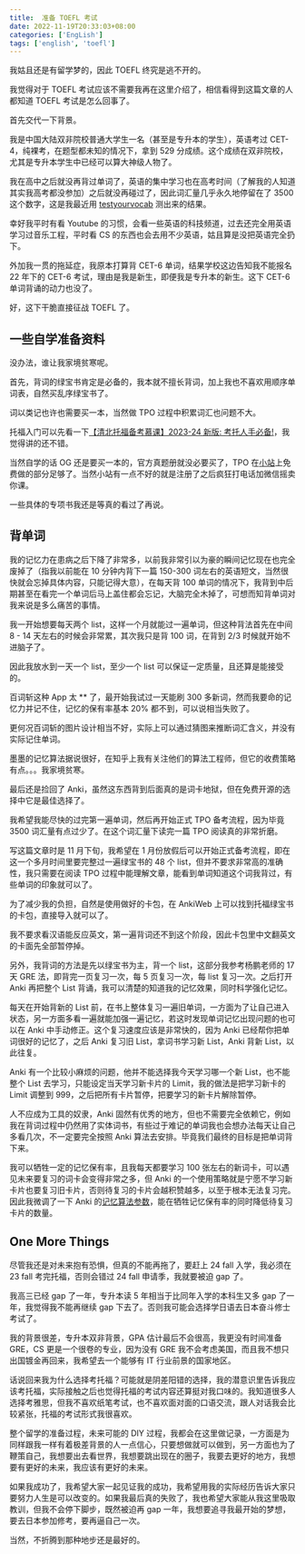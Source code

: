 ```yaml
---
title:  准备 TOEFL 考试
date: 2022-11-19T20:33:03+08:00
categories: ['EngLish']
tags: ['english', 'toefl']
---
```


我姑且还是有留学梦的，因此 TOEFL 终究是逃不开的。

<!--more-->

我觉得对于 TOEFL 考试应该不需要我再在这里介绍了，相信看得到这篇文章的人都知道 TOEFL 考试是怎么回事了。

首先交代一下背景。

我是中国大陆双非院校普通大学生一名（甚至是专升本的学生），英语考过 CET-4，纯裸考，在题型都未知的情况下，拿到 529 分成绩。这个成绩在双非院校，尤其是专升本学生中已经可以算大神级人物了。

我在高中之后就没再背过单词了，英语的集中学习也在高考时间（了解我的人知道其实我高考都没参加）之后就没再碰过了，因此词汇量几乎永久地停留在了 3500 这个数字，这是我最近用 [testyourvocab](https://preply.com/en/learn/english/test-your-vocab) 测出来的结果。

幸好我平时有看 Youtube 的习惯，会看一些英语的科技频道，过去还完全用英语学习过音乐工程，平时看 CS 的东西也会去用不少英语，姑且算是没把英语完全扔下。

外加我一贯的拖延症，我原本打算背 CET-6 单词，结果学校这边告知我不能报名 22 年下的 CET-6 考试，理由是我是新生，即便我是专升本的新生。这下 CET-6 单词背诵的动力也没了。

好，这下干脆直接征战 TOEFL 了。

## 一些自学准备资料

没办法，谁让我家境贫寒呢。

首先，背词的绿宝书肯定是必备的，我本就不擅长背词，加上我也不喜欢用顺序单词表，自然买乱序绿宝书了。

词以类记也许也需要买一本，当然做 TPO 过程中积累词汇也问题不大。

托福入门可以先看一下[【清北托福备考慕课】2023-24 新版: 考托人手必备!](https://www.bilibili.com/video/BV1LW411v7Z6)，我觉得讲的还不错。

当然自学的话 OG 还是要买一本的，官方真题册就没必要买了，TPO 在[小站](https://top.zhan.com/toefl/simulate/listentpo.html)上免费做的部分足够了。当然小站有一点不好的就是注册了之后疯狂打电话加微信摇卖你课。

一些具体的专项书我还是等真的看过了再说。

## 背单词

我的记忆力在患病之后下降了非常多，以前我非常引以为豪的瞬间记忆现在也完全废掉了（指我以前能在 10 分钟内背下一篇 150-300 词左右的英语短文，当然很快就会忘掉具体内容，只能记得大意），在每天背 100 单词的情况下，我背到中后期甚至在看完一个单词后马上盖住都会忘记，大脑完全木掉了，可想而知背单词对我来说是多么痛苦的事情。

我一开始想要每天两个 list，这样一个月就能过一遍单词，但这种背法首先在中间 8 - 14 天左右的时候会非常累，其次我只是背 100 词，在背到 2/3 时候就开始不进脑子了。

因此我放水到一天一个 list，至少一个 list 可以保证一定质量，且还算是能接受的。

百词斩这种 App 太 ** 了，最开始我试过一天能刷 300 多新词，然而我要命的记忆力并记不住，记忆的保有率基本 20% 都不到，可以说相当失败了。

更何况百词斩的图片设计相当不好，实际上可以通过猜图来推断词汇含义，并没有实际记住单词。

墨墨的记忆算法据说很好，在知乎上我有关注他们的算法工程师，但它的收费策略有点。。。我家境贫寒。

最后还是捡回了 Anki，虽然这东西背到后面真的是词卡地狱，但在免费开源的选择中它是最佳选择了。

我希望我能尽快的过完第一遍单词，然后再开始正式 TPO 备考流程，因为毕竟 3500 词汇量有点过少了。在这个词汇量下读完一篇 TPO 阅读真的非常折磨。

写这篇文章时是 11 月下旬，我希望在 1 月份放假后可以开始正式备考流程，即在这一个多月时间里要完整过一遍绿宝书的 48 个 list，但并不要求非常高的准确性，我只需要在阅读 TPO 过程中能理解文章，能看到单词知道这个词我背过，有些单词的印象就可以了。

为了减少我的负担，自然是使用做好的卡包，在 AnkiWeb 上可以找到托福绿宝书的卡包，直接导入就可以了。

我不要求看汉语能反应英文，第一遍背词还不到这个阶段，因此卡包里中文翻英文的卡面先全部暂停掉。

另外，我背词的方法是先以绿宝书为主，背一个 list，这部分我参考杨鹏老师的 17 天 GRE 法，即背完一页复习一次，每 5 页复习一次，每 list 复习一次。之后打开 Anki 再把整个 List 背诵，我可以清楚的知道我的记忆效果，同时科学强化记忆。

每天在开始背新的 List 前，在书上整体复习一遍旧单词，一方面为了让自己进入状态，另一方面多看一遍就能加强一遍记忆，若这时发现单词记忆出现问题的也可以在 Anki 中手动修正。这个复习速度应该是非常快的，因为 Anki 已经帮你把单词很好的记忆了，之后 Anki 复习旧 List，拿词书学习新 List，Anki 背新 List，以此往复。

Anki 有一个比较小麻烦的问题，他并不能选择我今天学习哪一个新 List，也不能整个 List 去学习，只能设定当天学习新卡片的 Limit，我的做法是把学习新卡的 Limit 调整到 999，之后把所有卡片暂停，把要学习的新卡片解除暂停。

人不应成为工具的奴隶，Anki 固然有优秀的地方，但也不需要完全依赖它，例如我在背词过程中仍然用了实体词书，有些过于难记的单词我也会想办法每天让自己多看几次，不一定要完全按照 Anki 算法去安排。毕竟我们最终的目标是把单词背下来。

我可以牺牲一定的记忆保有率，且我每天都要学习 100 张左右的新词卡，可以遇见未来要复习的词卡会变得非常之多，但 Anki 的一个使用策略就是宁愿不学习新卡片也要复习旧卡片，否则待复习的卡片会越积赞越多，以至于根本无法复习完。因此我微调了一下 Anki 的[记忆算法参数](https://zhuanlan.zhihu.com/p/78398403?utm_medium=social&utm_oi=1146952101870497792&utm_psn=1577418825045262336&utm_source=wechat_session)，能在牺牲记忆保有率的同时降低待复习卡片的数量。

## One More Things

尽管我还是对未来抱有恐惧，但真的不能再拖了，要赶上 24 fall 入学，我必须在 23 fall 考完托福，否则会错过 24 fall 申请季，我就要被迫 gap 了。

我高三已经 gap 了一年，专升本读 5 年相当于比同年入学的本科生又多 gap 了一年，我觉得我不能再继续 gap 下去了。否则我可能会选择学日语去日本奋斗修士考试了。

我的背景很差，专升本双非背景，GPA 估计最后不会很高，我更没有时间准备 GRE，CS 更是一个很卷的专业，因为没有 GRE 我不会考虑美国，而且我不想只出国镀金再回来，我希望去一个能够有 IT 行业前景的国家地区。

话说回来我为什么选择考托福？可能就是阴差阳错的选择，我的潜意识里告诉我应该考托福，实际接触之后也觉得托福的考试内容还算挺对我口味的。我知道很多人选择考雅思，但我不喜欢纸笔考试，也不喜欢面对面的口语交流，跟人对话我会比较紧张，托福的考试形式我很喜欢。

整个留学的准备过程，未来可能的 DIY 过程，我都会在这里做记录，一方面是为同样跟我一样有着极差背景的人一点信心，只要想做就可以做到，另一方面也为了鞭策自己，我想要出去看世界，我想要跳出现在的圈子，我要去更好的地方，我想要有更好的未来，我应该有更好的未来。

如果我成功了，我希望大家一起见证我的成功，我希望用我的实际经历告诉大家只要努力人生是可以改变的。如果我最后真的失败了，我也希望大家能从我这里吸取教训，但我不会停下脚步，既然被迫再 gap 一年，我想要追寻我最开始的梦想，要去日本参加修考，要再逼自己一次。

当然，不折腾到那种地步还是最好的。
